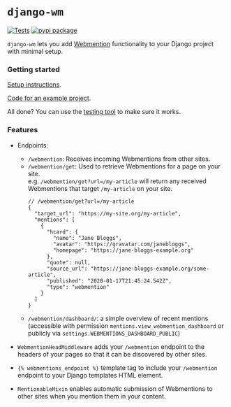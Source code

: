 # `django-wm`

[![Tests](https://github.com/beatonma/django-wm/actions/workflows/runtests.yml/badge.svg)](https://github.com/beatonma/django-wm/actions/workflows/runtests.yml) [![pypi package](https://badge.fury.io/py/django-wm.svg)](https://badge.fury.io/py/django-wm)

`django-wm` lets you add [Webmention](https://indieweb.org/Webmention) functionality to your Django project with minimal setup.


### Getting started
[Setup instructions](docs/getting_started.md).

[Code for an example project](https://github.com/beatonma/django-wm-example).

All done? You can use the [testing tool](https://beatonma.org/webmentions_tester/) to make sure it works.

### Features
- Endpoints:
  - `/webmention`: Receives incoming Webmentions from other sites.
  - `/webmention/get`: Used to retrieve Webmentions for a page on your site.  
    e.g. `/webmention/get?url=/my-article` will return any received Webmentions that target `/my-article` on your site.
    ```json5
    // /webmention/get?url=/my-article
    {
      "target_url": "https://my-site.org/my-article",
      "mentions": [
        {
          "hcard": {
            "name": "Jane Bloggs",
            "avatar": "https://gravatar.com/janebloggs",
            "homepage": "https://jane-bloggs-example.org"
          },
          "quote": null,
          "source_url": "https://jane-bloggs-example.org/some-article",
          "published": "2020-01-17T21:45:24.542Z",
          "type": "webmention"
        }
      ]
    }
    ```
  - `/webmention/dashboard/`: a simple overview of recent mentions (accessible with permission `mentions.view_webmention_dashboard` or publicly via `settings.WEBMENTIONS_DASHBOARD_PUBLIC`)

- `WebmentionHeadMiddleware` adds your `/webmention` endpoint to the headers of your pages so that it can be discovered by other sites.

- `{% webmentions_endpoint %}` template tag to include your `/webmention` endpoint to your Django templates <head> HTML element.

- `MentionableMixin` enables automatic submission of Webmentions to other sites when you mention them in your content.
